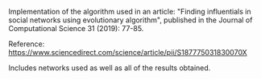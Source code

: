 Implementation of the algorithm used in an article: "Finding influentials in social networks using evolutionary algorithm", published in the Journal of Computational Science 31 (2019): 77-85.

Reference: https://www.sciencedirect.com/science/article/pii/S187775031830070X

Includes networks used as well as all of the results obtained.
